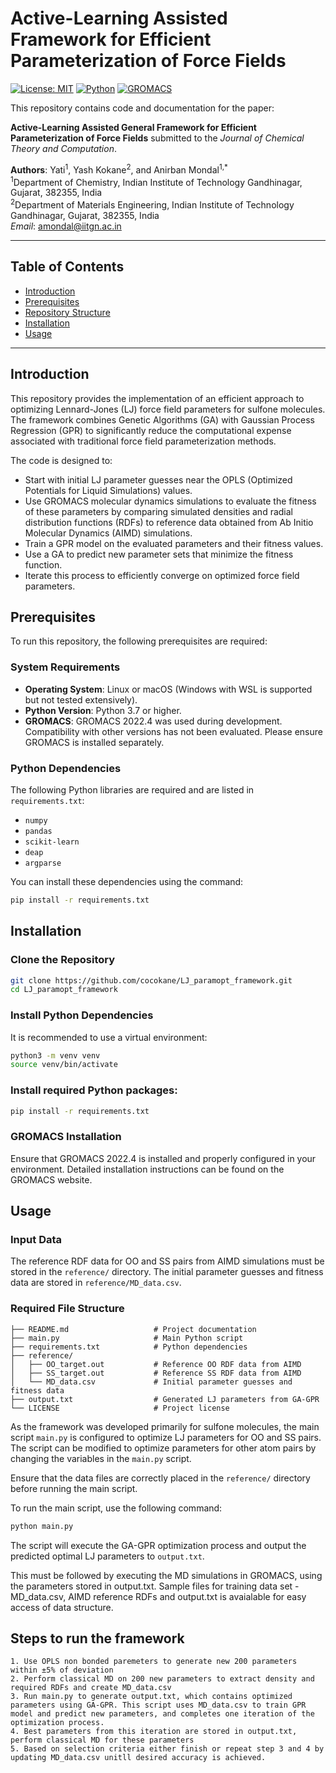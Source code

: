 # Active-Learning Assisted Framework for Efficient Parameterization of Force Fields

[![License: MIT](https://img.shields.io/badge/License-MIT-blue.svg)](https://opensource.org/licenses/MIT)
[![Python](https://img.shields.io/badge/Python-3.7%2B-green.svg)](https://www.python.org/)
[![GROMACS](https://img.shields.io/badge/GROMACS-blue.svg)](http://www.gromacs.org/)

This repository contains code and documentation for the paper:

**Active-Learning Assisted General Framework for Efficient Parameterization of Force Fields** submitted to the *Journal of Chemical Theory and Computation*.

**Authors**: Yati<sup>1</sup>, Yash Kokane<sup>2</sup>, and Anirban Mondal<sup>1,*</sup>  
<sup>1</sup>Department of Chemistry, Indian Institute of Technology Gandhinagar, Gujarat, 382355, India  
<sup>2</sup>Department of Materials Engineering, Indian Institute of Technology Gandhinagar, Gujarat, 382355, India  
*Email*: [amondal@iitgn.ac.in](mailto:amondal@iitgn.ac.in)

---

## Table of Contents

- [Introduction](#introduction)
- [Prerequisites](#prerequisites)
- [Repository Structure](#repository-structure)
- [Installation](#installation)
- [Usage](#usage)

---

## Introduction

This repository provides the implementation of an efficient approach to optimizing Lennard-Jones (LJ) force field parameters for sulfone molecules. The framework combines Genetic Algorithms (GA) with Gaussian Process Regression (GPR) to significantly reduce the computational expense associated with traditional force field parameterization methods.

The code is designed to:

- Start with initial LJ parameter guesses near the OPLS (Optimized Potentials for Liquid Simulations) values.
- Use GROMACS molecular dynamics simulations to evaluate the fitness of these parameters by comparing simulated densities and radial distribution functions (RDFs) to reference data obtained from Ab Initio Molecular Dynamics (AIMD) simulations.
- Train a GPR model on the evaluated parameters and their fitness values.
- Use a GA to predict new parameter sets that minimize the fitness function.
- Iterate this process to efficiently converge on optimized force field parameters.

## Prerequisites

To run this repository, the following prerequisites are required:

### System Requirements
- **Operating System**: Linux or macOS (Windows with WSL is supported but not tested extensively).
- **Python Version**: Python 3.7 or higher.
- **GROMACS**: GROMACS 2022.4 was used during development. Compatibility with other versions has not been evaluated. Please ensure GROMACS is installed separately.
### Python Dependencies
The following Python libraries are required and are listed in `requirements.txt`:
- `numpy`
- `pandas`
- `scikit-learn`
- `deap`
- `argparse`

You can install these dependencies using the command:
```bash
pip install -r requirements.txt
```

## Installation

### Clone the Repository
```bash
git clone https://github.com/cocokane/LJ_paramopt_framework.git
cd LJ_paramopt_framework
```

### Install Python Dependencies
It is recommended to use a virtual environment:

```bash
python3 -m venv venv
source venv/bin/activate
```
### Install required Python packages:
```bash
pip install -r requirements.txt
```
### GROMACS Installation
Ensure that GROMACS 2022.4 is installed and properly configured in your environment. Detailed installation instructions can be found on the GROMACS website.
## Usage

### Input Data

The reference RDF data for OO and SS pairs from AIMD simulations must be stored in the `reference/` directory. The initial parameter guesses and fitness data are stored in `reference/MD_data.csv`.

### Required File Structure 

```plaintext
├── README.md                   # Project documentation
├── main.py                     # Main Python script
├── requirements.txt            # Python dependencies
├── reference/
│   ├── OO_target.out           # Reference OO RDF data from AIMD
│   ├── SS_target.out           # Reference SS RDF data from AIMD
│   └── MD_data.csv             # Initial parameter guesses and fitness data
├── output.txt                  # Generated LJ parameters from GA-GPR
└── LICENSE                     # Project license
```

As the framework was developed primarily for sulfone molecules, the main script `main.py` is configured to optimize LJ parameters for OO and SS pairs. The script can be modified to optimize parameters for other atom pairs by changing the variables in the `main.py` script.

Ensure that the data files are correctly placed in the `reference/` directory before running the main script.

To run the main script, use the following command:

```bash
python main.py
```

The script will execute the GA-GPR optimization process and output the predicted optimal LJ parameters to `output.txt`.

This must be followed by executing the MD simulations in GROMACS, using the parameters stored in output.txt. 
Sample files for training data set - MD_data.csv, AIMD reference RDFs and output.txt is avaialable for easy access of data structure.

## Steps to run the framework

```plaintext
1. Use OPLS non bonded paremeters to generate new 200 parameters within ±5% of deviation
2. Perform classical MD on 200 new parameters to extract density and required RDFs and create MD_data.csv
3. Run main.py to generate output.txt, which contains optimized parameters using GA-GPR. This script uses MD_data.csv to train GPR model and predict new parameters, and completes one iteration of the optimization process.
4. Best parameters from this iteration are stored in output.txt, perform classical MD for these parameters
5. Based on selection criteria either finish or repeat step 3 and 4 by updating MD_data.csv unitll desired accuracy is achieved.
```

